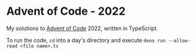 # Advent of Code - 2022

My solutions to [Advent of Code](https://adventofcode.com/) 2022, written in TypeScript.

To run the code, `cd` into a day's directory and execute `deno run --allow-read <file name>.ts`
